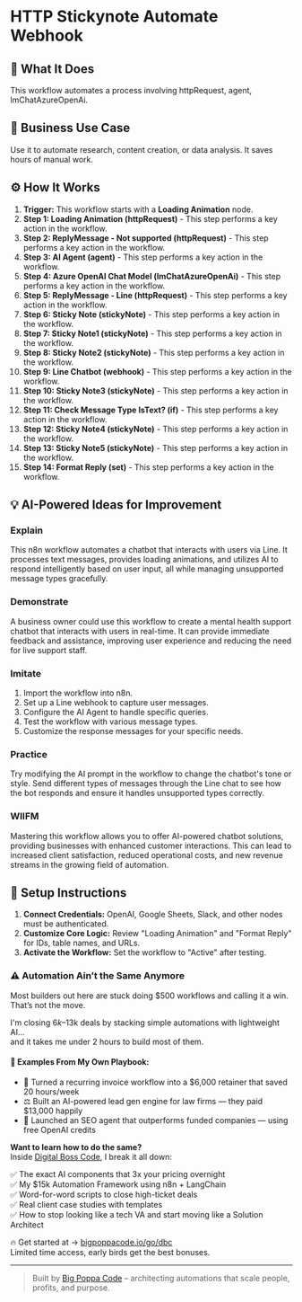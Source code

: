 # HTTP Stickynote Automate Webhook

## 🚀 What It Does
This workflow automates a process involving httpRequest, agent, lmChatAzureOpenAi.

## 💼 Business Use Case
Use it to automate research, content creation, or data analysis. It saves hours of manual work.

## ⚙️ How It Works
1.  **Trigger:** This workflow starts with a **Loading Animation** node.
2. **Step 1: Loading Animation (httpRequest)** - This step performs a key action in the workflow.
3. **Step 2: ReplyMessage - Not supported (httpRequest)** - This step performs a key action in the workflow.
4. **Step 3: AI Agent (agent)** - This step performs a key action in the workflow.
5. **Step 4: Azure OpenAI Chat Model (lmChatAzureOpenAi)** - This step performs a key action in the workflow.
6. **Step 5: ReplyMessage - Line (httpRequest)** - This step performs a key action in the workflow.
7. **Step 6: Sticky Note (stickyNote)** - This step performs a key action in the workflow.
8. **Step 7: Sticky Note1 (stickyNote)** - This step performs a key action in the workflow.
9. **Step 8: Sticky Note2 (stickyNote)** - This step performs a key action in the workflow.
10. **Step 9: Line Chatbot (webhook)** - This step performs a key action in the workflow.
11. **Step 10: Sticky Note3 (stickyNote)** - This step performs a key action in the workflow.
12. **Step 11: Check Message Type IsText? (if)** - This step performs a key action in the workflow.
13. **Step 12: Sticky Note4 (stickyNote)** - This step performs a key action in the workflow.
14. **Step 13: Sticky Note5 (stickyNote)** - This step performs a key action in the workflow.
15. **Step 14: Format Reply (set)** - This step performs a key action in the workflow.

## 💡 AI-Powered Ideas for Improvement
### Explain
This n8n workflow automates a chatbot that interacts with users via Line. It processes text messages, provides loading animations, and utilizes AI to respond intelligently based on user input, all while managing unsupported message types gracefully.

### Demonstrate
A business owner could use this workflow to create a mental health support chatbot that interacts with users in real-time. It can provide immediate feedback and assistance, improving user experience and reducing the need for live support staff.

### Imitate
1. Import the workflow into n8n.
2. Set up a Line webhook to capture user messages.
3. Configure the AI Agent to handle specific queries.
4. Test the workflow with various message types.
5. Customize the response messages for your specific needs.

### Practice
Try modifying the AI prompt in the workflow to change the chatbot's tone or style. Send different types of messages through the Line chat to see how the bot responds and ensure it handles unsupported types correctly.

### WIIFM
Mastering this workflow allows you to offer AI-powered chatbot solutions, providing businesses with enhanced customer interactions. This can lead to increased client satisfaction, reduced operational costs, and new revenue streams in the growing field of automation.

## 🔧 Setup Instructions
1. **Connect Credentials:** OpenAI, Google Sheets, Slack, and other nodes must be authenticated.
2. **Customize Core Logic:** Review "Loading Animation" and "Format Reply" for IDs, table names, and URLs.
3. **Activate the Workflow:** Set the workflow to "Active" after testing.

### ⚠️ Automation Ain’t the Same Anymore

Most builders out here are stuck doing $500 workflows and calling it a win.  
That’s not the move.  

I'm closing $6k–$13k deals by stacking simple automations with lightweight AI...  
and it takes me under 2 hours to build most of them.

#### 🧠 Examples From My Own Playbook:
- 🔁 Turned a recurring invoice workflow into a $6,000 retainer that saved 20 hours/week  
- ⚖️ Built an AI-powered lead gen engine for law firms — they paid $13,000 happily  
- 🚀 Launched an SEO agent that outperforms funded companies — using free OpenAI credits  

**Want to learn how to do the same?**  
Inside [Digital Boss Code](https://bigpoppacode.io/go/dbc), I break it all down:

✅ The exact AI components that 3x your pricing overnight  
✅ My $15k Automation Framework using n8n + LangChain  
✅ Word-for-word scripts to close high-ticket deals  
✅ Real client case studies with templates  
✅ How to stop looking like a tech VA and start moving like a Solution Architect  

🔥 Get started at → [bigpoppacode.io/go/dbc](https://bigpoppacode.io/go/dbc)  
Limited time access, early birds get the best bonuses.

---
> Built by [Big Poppa Code](https://bigpoppacode.io) – architecting automations that scale people, profits, and purpose.
